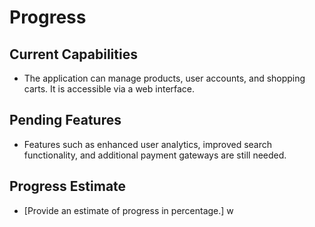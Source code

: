 # Progress

## Current Capabilities
- The application can manage products, user accounts, and shopping carts. It is accessible via a web interface.

## Pending Features
- Features such as enhanced user analytics, improved search functionality, and additional payment gateways are still needed.

## Progress Estimate
- [Provide an estimate of progress in percentage.]
w
